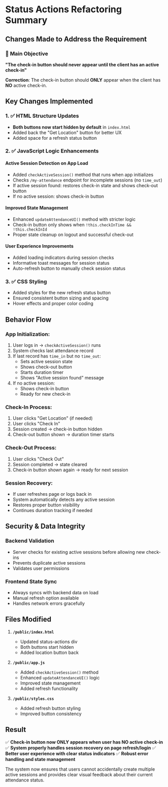 # Status Actions Refactoring Summary

## Changes Made to Address the Requirement

### 🎯 **Main Objective**

**"The check-in button should never appear until the client has an active check-in"**

**Correction**: The check-in button should **ONLY** appear when the client has **NO** active check-in.

## Key Changes Implemented

### 1. ✅ **HTML Structure Updates**

- **Both buttons now start hidden by default** in `index.html`
- Added back the "Get Location" button for better UX
- Added space for a refresh status button

### 2. ✅ **JavaScript Logic Enhancements**

#### **Active Session Detection on App Load**

- Added `checkActiveSession()` method that runs when app initializes
- Checks `/my-attendance` endpoint for incomplete sessions (no `time_out`)
- If active session found: restores check-in state and shows check-out button
- If no active session: shows check-in button

#### **Improved State Management**

- Enhanced `updateAttendanceUI()` method with stricter logic
- Check-in button only shows when `!this.checkInTime && !this.checkInId`
- Proper state cleanup on logout and successful check-out

#### **User Experience Improvements**

- Added loading indicators during session checks
- Informative toast messages for session status
- Auto-refresh button to manually check session status

### 3. ✅ **CSS Styling**

- Added styles for the new refresh status button
- Ensured consistent button sizing and spacing
- Hover effects and proper color coding

## Behavior Flow

### **App Initialization:**

1. User logs in → `checkActiveSession()` runs
2. System checks last attendance record
3. If last record has `time_in` but no `time_out`:
   - Sets active session state
   - Shows check-out button
   - Starts duration timer
   - Shows "Active session found" message
4. If no active session:
   - Shows check-in button
   - Ready for new check-in

### **Check-In Process:**

1. User clicks "Get Location" (if needed)
2. User clicks "Check In"
3. Session created → check-in button hidden
4. Check-out button shown → duration timer starts

### **Check-Out Process:**

1. User clicks "Check Out"
2. Session completed → state cleared
3. Check-in button shown again → ready for next session

### **Session Recovery:**

- If user refreshes page or logs back in
- System automatically detects any active session
- Restores proper button visibility
- Continues duration tracking if needed

## Security & Data Integrity

### **Backend Validation**

- Server checks for existing active sessions before allowing new check-ins
- Prevents duplicate active sessions
- Validates user permissions

### **Frontend State Sync**

- Always syncs with backend data on load
- Manual refresh option available
- Handles network errors gracefully

## Files Modified

1. **`/public/index.html`**

   - Updated status-actions div
   - Both buttons start hidden
   - Added location button back

2. **`/public/app.js`**

   - Added `checkActiveSession()` method
   - Enhanced `updateAttendanceUI()` logic
   - Improved state management
   - Added refresh functionality

3. **`/public/styles.css`**
   - Added refresh button styling
   - Improved button consistency

## Result

✅ **Check-in button now ONLY appears when user has NO active check-in**
✅ **System properly handles session recovery on page refresh/login**
✅ **Better user experience with clear status indicators**
✅ **Robust error handling and state management**

The system now ensures that users cannot accidentally create multiple active sessions and provides clear visual feedback about their current attendance status.
